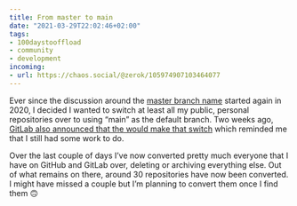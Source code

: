 ```yaml
---
title: From master to main
date: "2021-03-29T22:02:46+02:00"
tags:
- 100daystooffload
- community
- development
incoming:
- url: https://chaos.social/@zerok/105974907103464077
---
```


Ever since the discussion around the [master branch name](https://sfconservancy.org/news/2020/jun/23/gitbranchname/) started again in 2020, I decided I wanted to switch at least all my public, personal repositories over to using “main” as the default branch. Two weeks ago, [GitLab also announced that the would make that switch](https://about.gitlab.com/blog/2021/03/10/new-git-default-branch-name/) which reminded me that I still had some work to do.

Over the last couple of days I’ve now converted pretty much everyone that I have on GitHub and GitLab over, deleting or archiving everything else. Out of what remains on there, around 30 repositories have now been converted. I might have missed a couple but I’m planning to convert them once I find them 🙃 
